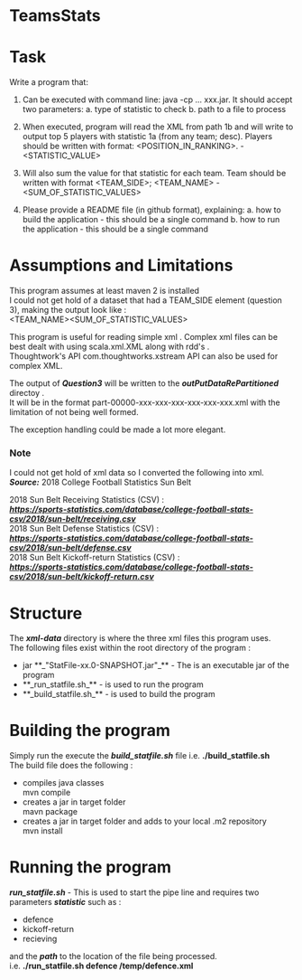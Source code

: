 # TeamsStats

# Task
Write a program that:
1. Can be executed with command line: java -cp ... xxx.jar. It should accept two parameters:
   a. type of statistic to check
   b. path to a file to process

2. When executed, program will read the XML from path 1b and will write to output top 5 players with statistic 1a (from any team; desc). Players should be written with format:
   <POSITION_IN_RANKING>. <FIRST NAME> <LAST NAME> - <STATISTIC_VALUE>
3. Will also sum the value for that statistic for each team. Team should be written with format
   <TEAM_SIDE>; <TEAM_NAME> - <SUM_OF_STATISTIC_VALUES>
4. Please provide a README file (in github format), explaining:
   a. how to build the application - this should be a single command
   b. how to run the application - this should be a single command

# Assumptions and Limitations
This program assumes at least maven 2 is installed <br>
I could not get hold of a dataset that had a TEAM_SIDE element (question 3), making the output look like :<br>
<TEAM_NAME><SUM_OF_STATISTIC_VALUES>

This program is useful for reading simple xml . Complex xml files can be best dealt with using scala.xml.XML along with rdd's .<br>
Thoughtwork's API com.thoughtworks.xstream API can also be used for complex XML.<br>

The output of **_Question3_** will be written to the **_outPutDataRePartitioned_** directoy .<br>
It will be in the format part-00000-xxx-xxx-xxx-xxx-xxx-xxx.xml with the limitation of not being well formed.

The exception handling could be made a lot more elegant.

### Note
I could not get hold of xml data so I converted the following into xml.<br>
**_Source:_**
2018 College Football Statistics
Sun Belt

2018 Sun Belt Receiving Statistics (CSV) :<br>
**_https://sports-statistics.com/database/college-football-stats-csv/2018/sun-belt/receiving.csv_** <br>
2018 Sun Belt Defense Statistics (CSV) :
<br>**_https://sports-statistics.com/database/college-football-stats-csv/2018/sun-belt/defense.csv_** <br>
2018 Sun Belt Kickoff-return Statistics (CSV) :
<br>**_https://sports-statistics.com/database/college-football-stats-csv/2018/sun-belt/kickoff-return.csv_**

# Structure

The **_xml-data_** directory is where the three xml files this program uses.<br>
The following files exist within the root directory of the program : <br>
<ul>
<li>jar **_"StatFile-xx.0-SNAPSHOT.jar"_** - The is an executable jar of the program</li>
<li>**_run_statfile.sh_** - is used to run the program</li>
<li>**_build_statfile.sh_** - is used to build the program</li>
</ul>


# Building the program
Simply run the execute the **_build_statfile.sh_**  file i.e. <b>./build_statfile.sh</b><br>
The build file does the following : <br>
<ul>
<li>compiles java classes <br>
mvn compile</li>
<li>creates a jar in target folder<br>
mavn package</li>
<li>creates a jar in target folder and adds to your local .m2 repository<br>
mvn install</li>
</ul>

# Running the program
**_run_statfile.sh_** - This is used to start the pipe line and requires two parameters **_statistic_** such as  :
<ul>
<li>defence</li>
<li>kickoff-return</li>
<li>recieving</li>
</ul>

and the **_path_** to the location of the file being processed.<br>
i.e. <b>./run_statfile.sh defence  /temp/defence.xml</b> 




 
